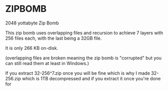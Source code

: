 # ZIPBOMB
2048 yottabyte Zip Bomb

This zip bomb uses overlapping files and recursion to achieve 7 layers with 256 files each, with the last being a 32GB file.

It is only 266 KB on-disk.

(overlapping files are broken meaning the zip bomb is "corrupted" but you can still read them at least in Windows.)

If you extract 32-256^7.zip once you will be fine which is why I made 32-256.zip which is 1TB decompressed and if you extract it once you're done for
